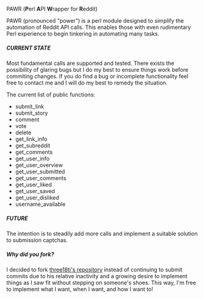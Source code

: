 PAWR (**P**erl **A**PI **W**rapper for **R**eddit)

PAWR (pronounced "power") is a perl module designed to simplify the automation of Reddit API calls. This enables those with even rudimentary Perl experience to begin tinkering in automating many tasks.

##### CURRENT STATE

Most fundamental calls are supported and tested. There exists the possibility of glaring bugs but I do my best to ensure things work before commiting changes. If you do find a bug or incomplete functionality feel free to contact me and I will do my best to remedy the situation. 


The current list of public functions:

+ submit_link
+ submit_story
+ comment
+ vote
+ delete
+ get_link_info
+ get_subreddit
+ get_comments
+ get_user_info
+ get_user_overview
+ get_user_submitted
+ get_user_comments
+ get_user_liked
+ get_user_saved
+ get_user_disliked
+ username_available


##### FUTURE

The intention is to steadily add more calls and implement a suitable solution to submission captchas.



##### Why did you fork?

I decided to fork [three18ti's repository](https://github.com/three18ti/Reddit.pm) instead of continuing to submit commits due to his relative inactivity and a growing desire to implement things as I saw fit without stepping on someone's shoes. This way, I'm free to implement what I want, when I want, and how I want to! 
